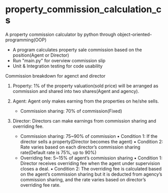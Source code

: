 # property_commission_calculation_cs
A property commission calculator by python through object-oriented-programming(OOP)
  - A program calculates property sale commission based on the position(Agent or Director)
  - Run "main.py" for overview commission slip
  - Unit & Integration testing for code usability

Commission breakdown for agenct and director
1. Property: 1% of the property valuation(sold price) will be arranged as commission and shared into two shares(Agent and agency).
  
2. Agent: Agent only makes earning from the properties on he/she sells.
     - Commission sharing: 70% of commission(Fixed)

3. Director: Directors can make earnings from commission sharing and overriding fee.
     - Commission sharing: 75~90% of commission
      ▪ Condition 1: If the director sells a property(Director becomes the agent)
      ▪ Condition 2: Rate varies based on each director’s commission sharing rate(Default rate is 75%, up to 90%)
    - Overriding fee: 5~15% of agent’s commission sharing
      ▪ Condition 1: Director receives overriding fee when the agent under supervision closes a deal.
      ▪ Condition 2: The overriding fee is calculated based on the agent’s commission sharing but it is deducted from agency’s commission sharing, and the rate varies based on director’s overriding fee rate.
